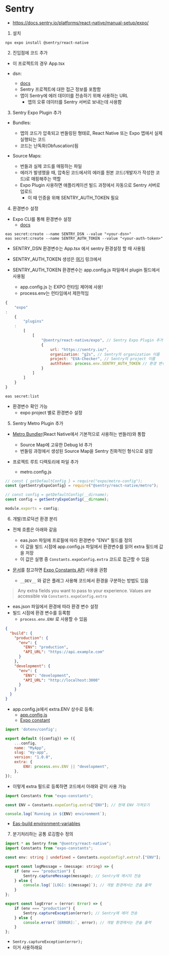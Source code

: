 # Sentry

- https://docs.sentry.io/platforms/react-native/manual-setup/expo/

1. 설치

```shell
npx expo install @sentry/react-native
```

2. 진입점에 코드 추가

- 이 프로젝트의 경우 App.tsx

- dsn:
    - [docs](https://docs.sentry.io/concepts/key-terms/dsn-explainer/)
    - Sentry 프로젝트에 대한 접근 정보를 포함함
    - 앱이 Sentry에 에러 데이터를 전송하기 위해 사용하는 URL
        - 앱의 오류 데이터를 Sentry 서버로 보내는데 사용함

3. Sentry Expo Plugin 추가

- Bundles:
    - 앱의 코드가 압축되고 번들링된 형태로, React Native 또는 Expo 앱에서 실제 실행되는 코드
    - 코드는 난독화(Obfuscation)됨

- Source Maps:
    - 번들과 실제 코드를 매핑하는 파일
    - 에러가 발생했을 때, 압축된 코드에서의 에러를 원본 코드(개발자가 작성한 코드)로 매핑해주는 역할
    - Expo Plugin 사용하면 애플리케이션 빌드 과정에서 자동으로 Sentry 서버로 업로드
        - 이 때 인증을 위해 SENTRY_AUTH_TOKEN 필요

4. 환경변수 설정

- Expo CLI를 통해 환경변수 설정
    - [docs](https://docs.expo.dev/guides/environment-variables/)

```shell
eas secret:create --name SENTRY_DSN --value "<your-dsn>"
eas secret:create --name SENTRY_AUTH_TOKEN --value "<your-auth-token>"
```

- SENTRY_DSN 환경변수는 App.tsx 에서 sentry 환경설정 할 때 사용됨

- SENTRY_AUTH_TOKEN 생성은 [여기](https://docs.sentry.io/platforms/react-native/manual-setup/expo/) 링크에서
- SENTRY_AUTH_TOKEN 환경변수는 app.config.js 파일에서 plugin 필드에서 사용됨
    - app.config.js 는 EXPO 런타임 제어에 사용!
    - process.env는 런타임에서 제한적임

```javascript
{
    "expo"
:
    {
        "plugins"
    :
        [
            [
                "@sentry/react-native/expo", // Sentry Expo Plugin 추가
                {
                    url: "https://sentry.io/",
                    organization: "g2s", // Sentry의 organization 이름
                    project: "EVA-Checker", // Sentry의 project 이름
                    authToken: process.env.SENTRY_AUTH_TOKEN // 환경 변수로 인증 토큰 제공
                }
            ]
        ]
    }
}
```

```shell
eas secret:list
```

- 환경변수 확인 가능
    - expo project 별로 환경변수 설정


5. Sentry Metro Plugin 추가

- [Metro Bundler](https://metrobundler.dev/)(React Native에서 기본적으로 사용하는 번들러)와 통합
    - Source Map에 고유한 Debug Id 추가
    - 번들링 과정에서 생성된 Source Map을 Sentry 친화적인 형식으로 설정

- 프로젝트 루트 디렉토리에 파일 추가
    - metro.config.js

```js
// const { getDefaultConfig } = require("expo/metro-config");
const {getSentryExpoConfig} = require("@sentry/react-native/metro");

// const config = getDefaultConfig(__dirname);
const config = getSentryExpoConfig(__dirname);

module.exports = config;
```

6. 개발/프로덕션 환경 분리

- 전체 흐름은 아래와 같음
    - eas.json 파일에 프로필에 따라 환경변수 "ENV" 필드를 정의
    - 이 값을 빌드 시점에 app.config.js 파일에서 환경변수를 읽어 extra 필드에 값을 저장
    - 이 값은 실행 중 `Constants.expoConfig.extra` 코드로 접근할 수 있음

- [문서](https://docs.expo.dev/versions/latest/config/app/#extra)를
  참고하면 [Expo Constants API](https://docs.expo.dev/versions/latest/sdk/constants/#constantsmanifest) 사용을 권함
  - `__DEV__` 와 같은 플래그 사용해 코드에서 환경을 구분하는 방법도 있음

> Any extra fields you want to pass to your experience. Values are accessible via `Constants.expoConfig.extra`

- eas.json 파일에서 환경에 따라 환경 변수 설정
- 빌드 시점에 환경 변수를 등록함
  - `process.env.ENV` 로 사용할 수 있음

```json
{
  "build": {
    "production": {
      "env": {
        "ENV": "production",
        "API_URL": "https://api.example.com"
      }
    },
    "development": {
      "env": {
        "ENV": "development",
        "API_URL": "http://localhost:3000"
      }
    }
  }
}
```

- app.config.js에서 extra.ENV 상수로 등록:
    - [app.config.js](https://docs.expo.dev/versions/latest/config/app/#extra)
    - [Expo constant](https://docs.expo.dev/versions/latest/sdk/constants/#constantsmanifest)

```javascript
import 'dotenv/config';

export default ({config}) => ({
    ...config,
    name: "MyApp",
    slug: "my-app",
    version: "1.0.0",
    extra: {
        ENV: process.env.ENV || "development",
    },
});
```

- 이렇게 extra 필드로 등록하면 코드에서 아래와 같이 사용 가능

```ts
import Constants from "expo-constants";

const ENV = Constants.expoConfig.extra["ENV"]; // 현재 ENV 가져오기

console.log(`Running in ${ENV} environment`);
```

- [Eas-build environment-variables](https://docs.expo.dev/build/eas-json/#environment-variables)

7. 분기처리하는 공통 로깅함수 정의

```typescript
import * as Sentry from "@sentry/react-native";
import Constants from "expo-constants";

const env: string | undefined = Constants.expoConfig?.extra?.["ENV"];

export const logMessage = (message: string) => {
    if (env === "production") {
        Sentry.captureMessage(message); // Sentry에 메시지 전송
    } else {
        console.log(`[LOG]: ${message}`); // 개발 환경에서는 콘솔 출력
    }
};

export const logError = (error: Error) => {
    if (env === "production") {
        Sentry.captureException(error); // Sentry에 에러 전송
    } else {
        console.error(`[ERROR]:`, error); // 개발 환경에서는 콘솔 출력
    }
};
```

- `Sentry.captureException(error);`
- 이거 사용하래요